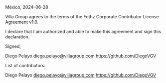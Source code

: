 México, 2024-06-28

Villa Group agrees to the terms of the Fothz Corporate Contributor License
Agreement v1.0.

I declare that I am authorized and able to make this agreement and sign this
declaration.

Signed,

Diego Pelayo diego.pelayo@villagroup.com https://github.com/DiegoVGV

List of contributors:

Diego Pelayo diego.pelayo@villagroup.com https://github.com/DiegoVGV
